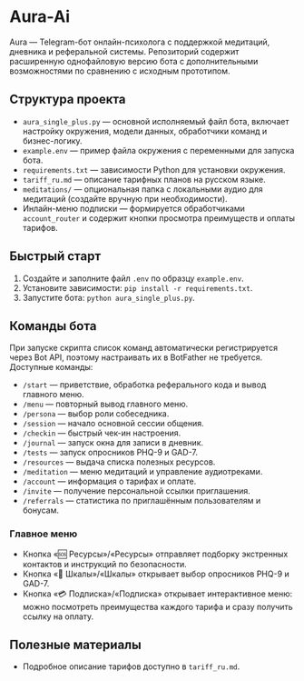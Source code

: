 # Aura-Ai

Aura — Telegram-бот онлайн-психолога с поддержкой медитаций, дневника и реферальной системы. Репозиторий содержит расширенную однофайловую версию бота с дополнительными возможностями по сравнению с исходным прототипом.

## Структура проекта
- `aura_single_plus.py` — основной исполняемый файл бота, включает настройку окружения, модели данных, обработчики команд и бизнес-логику.
- `example.env` — пример файла окружения с переменными для запуска бота.
- `requirements.txt` — зависимости Python для установки окружения.
- `tariff_ru.md` — описание тарифных планов на русском языке.
- `meditations/` — опциональная папка с локальными аудио для медитаций (создайте вручную при необходимости).
- Инлайн-меню подписки — формируется обработчиками `account_router` и содержит кнопки просмотра преимуществ и оплаты тарифов.

## Быстрый старт
1. Создайте и заполните файл `.env` по образцу `example.env`.
2. Установите зависимости: `pip install -r requirements.txt`.
3. Запустите бота: `python aura_single_plus.py`.

## Команды бота
При запуске скрипта список команд автоматически регистрируется через Bot API, поэтому настраивать их в BotFather не требуется. Доступные команды:

- `/start` — приветствие, обработка реферального кода и вывод главного меню.
- `/menu` — повторный вывод главного меню.
- `/persona` — выбор роли собеседника.
- `/session` — начало основной сессии общения.
- `/checkin` — быстрый чек-ин настроения.
- `/journal` — запуск окна для записи в дневник.
- `/tests` — запуск опросников PHQ-9 и GAD-7.
- `/resources` — выдача списка полезных ресурсов.
- `/meditation` — меню медитаций и управление аудиотреками.
- `/account` — информация о тарифах и оплате.
- `/invite` — получение персональной ссылки приглашения.
- `/referrals` — статистика по приглашённым пользователям и бонусам.

### Главное меню
- Кнопка «🆘 Ресурсы»/«Ресурсы» отправляет подборку экстренных контактов и инструкций по безопасности.
- Кнопка «🧪 Шкалы»/«Шкалы» открывает выбор опросников PHQ-9 и GAD-7.
- Кнопка «💳 Подписка»/«Подписка» открывает интерактивное меню: можно посмотреть преимущества каждого тарифа и сразу получить ссылку на оплату.

## Полезные материалы
- Подробное описание тарифов доступно в `tariff_ru.md`.

